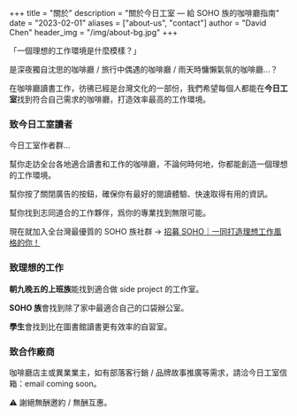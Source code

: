 +++
title = "關於"
description = "關於今日工室 — 給 SOHO 族的咖啡廳指南"
date = "2023-02-01"
aliases = ["about-us", "contact"]
author = "David Chen"
header_img = "/img/about-bg.jpg"
+++

「一個理想的工作環境是什麼模樣？」

是深夜獨自沈思的咖啡廳 / 旅行中偶遇的咖啡廳 / 雨天時慵懶氣氛的咖啡廳...？

在咖啡廳讀書工作，彷彿已經是台灣文化的一部份，我們希望每個人都能在**今日工室**找到符合自己需求的咖啡廳，打造效率最高的工作環境。

### 致今日工室讀者

今日工室作者群...

幫你走訪全台各地適合讀書和工作的咖啡廳，不論何時何地，你都能創造一個理想的工作環境。

幫你按了關閉廣告的按鈕，確保你有最好的閱讀體驗、快速取得有用的資訊。

幫你找到志同道合的工作夥伴，爲你的專業找到無限可能。

現在就加入全台灣最優質的 SOHO 族社群 → [招募 SOHO｜一同打造理想工作風格的你！](https://sohocafe.today/posts/call-for-soho-in-taiwan/)

### 致理想的工作
**朝九晚五的上班族**能找到適合做 side project 的工作室。

**SOHO 族**會找到除了家中最適合自己的口袋辦公室。

**學生**會找到比在圖書館讀書更有效率的自習室。

### 致合作廠商
咖啡廳店主或異業業主，如有部落客行銷 / 品牌故事推廣等需求，請洽今日工室信箱：email coming soon。

⚠️ 謝絕無酬邀約 / 無酬互惠。